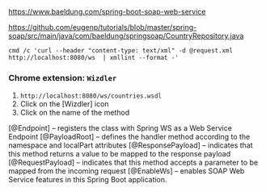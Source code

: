 https://www.baeldung.com/spring-boot-soap-web-service

https://github.com/eugenp/tutorials/blob/master/spring-soap/src/main/java/com/baeldung/springsoap/CountryRepository.java


` cmd /c 'curl --header "content-type: text/xml" -d @request.xml http://localhost:8080/ws  | xmllint --format -' `



### Chrome extension: `Wizdler`
 
1. ` http://localhost:8080/ws/countries.wsdl `
2. Click on the [Wizdler] icon
3. Click on the name of the method


[@Endpoint]         – registers the class with Spring WS as a Web Service Endpoint
[@PayloadRoot]      – defines the handler method according to the namespace and localPart attributes
[@ResponsePayload]  – indicates that this method returns a value to be mapped to the response payload
[@RequestPayload]   – indicates that this method accepts a parameter to be mapped from the incoming request
[@EnableWs]         – enables SOAP Web Service features in this Spring Boot application.

